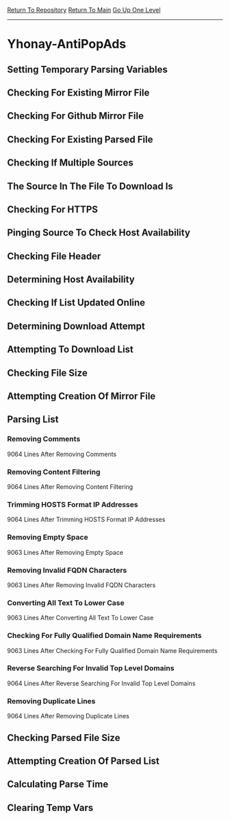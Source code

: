 [Return To Repository](https://github.com/deathbybandaid/piholeparser/)
[Return To Main](https://github.com/deathbybandaid/piholeparser/blob/master/RecentRunLogs/Mainlog.md)
[Go Up One Level](https://github.com/deathbybandaid/piholeparser/blob/master/RecentRunLogs/TopLevelScripts/30-Processing-External-Blacklists.md)
____________________________________
# Yhonay-AntiPopAds
## Setting Temporary Parsing Variables
## Checking For Existing Mirror File
## Checking For Github Mirror File
## Checking For Existing Parsed File
## Checking If Multiple Sources
## The Source In The File To Download Is
## Checking For HTTPS
## Pinging Source To Check Host Availability
## Checking File Header
## Determining Host Availability
## Checking If List Updated Online
## Determining Download Attempt
## Attempting To Download List
## Checking File Size
## Attempting Creation Of Mirror File
## Parsing List
### Removing Comments
9064 Lines After Removing Comments
### Removing Content Filtering
9064 Lines After Removing Content Filtering
### Trimming HOSTS Format IP Addresses
9064 Lines After Trimming HOSTS Format IP Addresses
### Removing Empty Space
9063 Lines After Removing Empty Space
### Removing Invalid FQDN Characters
9063 Lines After Removing Invalid FQDN Characters
### Converting All Text To Lower Case
9063 Lines After Converting All Text To Lower Case
### Checking For Fully Qualified Domain Name Requirements
9063 Lines After Checking For Fully Qualified Domain Name Requirements
### Reverse Searching For Invalid Top Level Domains
9064 Lines After Reverse Searching For Invalid Top Level Domains
### Removing Duplicate Lines
9064 Lines After Removing Duplicate Lines
## Checking Parsed File Size
## Attempting Creation Of Parsed List
## Calculating Parse Time
## Clearing Temp Vars
